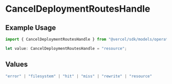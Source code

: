 # CancelDeploymentRoutesHandle

## Example Usage

```typescript
import { CancelDeploymentRoutesHandle } from "@vercel/sdk/models/operations";

let value: CancelDeploymentRoutesHandle = "resource";
```

## Values

```typescript
"error" | "filesystem" | "hit" | "miss" | "rewrite" | "resource"
```